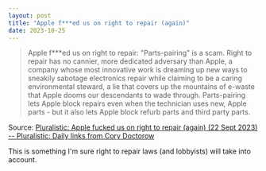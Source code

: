 ```yaml
---
layout: post
title: "Apple f***ed us on right to repair (again)"
date: 2023-10-25
---
```


> Apple f***ed us on right to repair: "Parts-pairing" is a scam. Right to
repair has no cannier, more dedicated adversary than Apple, a company whose
most innovative work is dreaming up new ways to sneakily sabotage
electronics repair while claiming to be a caring environmental steward, a
lie that covers up the mountains of e-waste that Apple dooms our
descendants to wade through. Parts-pairing lets Apple block repairs even
when the technician uses new, Apple parts - but it also lets Apple block
refurb parts and third party parts.

Source: [Pluralistic: Apple fucked us on right to repair (again) (22 Sept
2023) -- Pluralistic: Daily links from Cory Doctorow](
https://pluralistic.net/2023/09/22/vin-locking/#thought-differently)

This is something I'm sure right to repair laws (and lobbyists) will take
into account.

